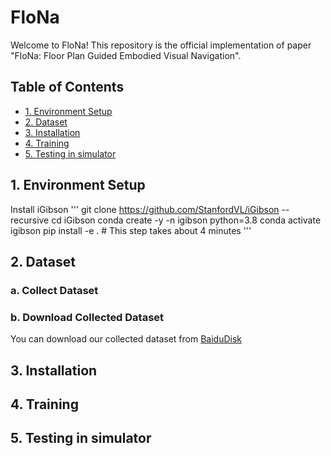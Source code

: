 # FloNa

Welcome to FloNa! This repository is the official implementation of paper "FloNa: Floor Plan Guided Embodied Visual Navigation".

## Table of Contents
- [1. Environment Setup](#1-environment-setup)
- [2. Dataset](#2-dataset)
- [3. Installation](#3-installation)
- [4. Training](#4-training)
- [5. Testing in simulator](#5-testing-in-simulator)

## 1. Environment Setup
Install iGibson
'''
git clone https://github.com/StanfordVL/iGibson --recursive
cd iGibson
conda create -y -n igibson python=3.8
conda activate igibson
pip install -e . # This step takes about 4 minutes
'''

## 2. Dataset
### a. Collect Dataset 
### b. Download Collected Dataset
You can download our collected dataset from [BaiduDisk](https://pan.baidu.com/s/1kQnEJqHMPVRw0xcjGIUTvQ?pwd=skjj)

## 3. Installation

## 4. Training

## 5. Testing in simulator

